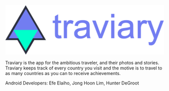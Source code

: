 ![alt tag](https://github.com/efeelaiho/traviary/blob/master/big_traviary_logo.png)


Traviary is the app for the ambitious traveler, and their photos and stories. Traviary keeps track of every country you visit and the motive is to travel to as many countries as you can to receive achievements. 

Android Developers: Efe Elaiho, Jong Hoon Lim, Hunter DeGroot

